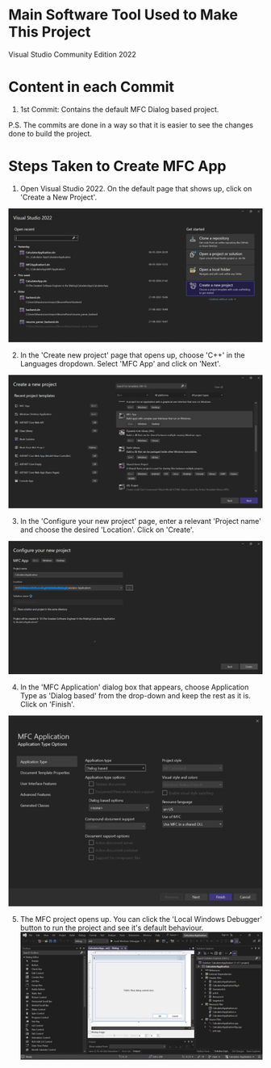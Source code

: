 # Main Software Tool Used to Make This Project
Visual Studio Community Edition 2022

# Content in each Commit
1. 1st Commit: Contains the default MFC Dialog based project.

<p>
P.S. The commits are done in a way so that it is easier to see the changes done to build the project.
</p>

# Steps Taken to Create MFC App
1. Open Visual Studio 2022. On the default page that shows up, click on 'Create a New Project'.

![alt text](<Images/Screenshot (232).png>)

2. In the 'Create new project' page that opens up, choose 'C++' in the Languages dropdown. Select 'MFC App' and click on 'Next'.

![alt text](<Images/Screenshot (233).png>)

3. In the 'Configure your new project' page, enter a relevant 'Project name' and choose the desired 'Location'. Click on 'Create'.

![alt text](<Images/Screenshot (234).png>)

4. In the 'MFC Application' dialog box that appears, choose Application Type as 'Dialog based' from the drop-down and keep the rest as it is. Click on 'Finish'.

![alt text](<Images/Screenshot (235).png>)

5. The MFC project opens up. You can click the 'Local Windows Debugger' button to run the project and see it's default behaviour.
![alt text](<Images/Screenshot (236).png>)